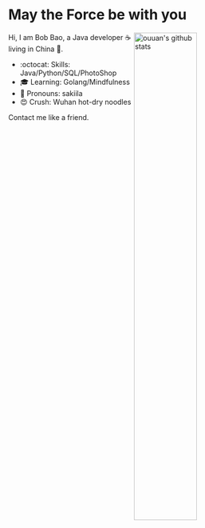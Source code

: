 # May the Force be with you 

<img align="right" alt="ouuan's github stats" width="50%" src="https://github-readme-stats.vercel.app/api?username=sakiila&show_icons=true">

Hi, I am Bob Bao, a Java developer :coffee: living in China :panda_face:.

- :octocat: Skills: Java/Python/SQL/PhotoShop
- :mortar_board: Learning: Golang/Mindfulness
- :wave: Pronouns: sakiila
- :heart_eyes: Crush: Wuhan hot-dry noodles

Contact me like a friend.
